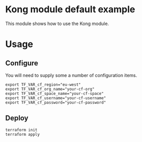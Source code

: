 # Kong module default example

This module shows how to use the Kong module.

# Usage

## Configure

You will need to supply some a number of configuration items.

```shell
export TF_VAR_cf_region="eu-west"
export TF_VAR_cf_org_name="your-cf-org"
export TF_VAR_cf_space_name="your-cf-space"
export TF_VAR_cf_username="your-cf-username"
export TF_VAR_cf_password="your-cf-password"
```


## Deploy

```shell
terraform init
terraform apply
```
